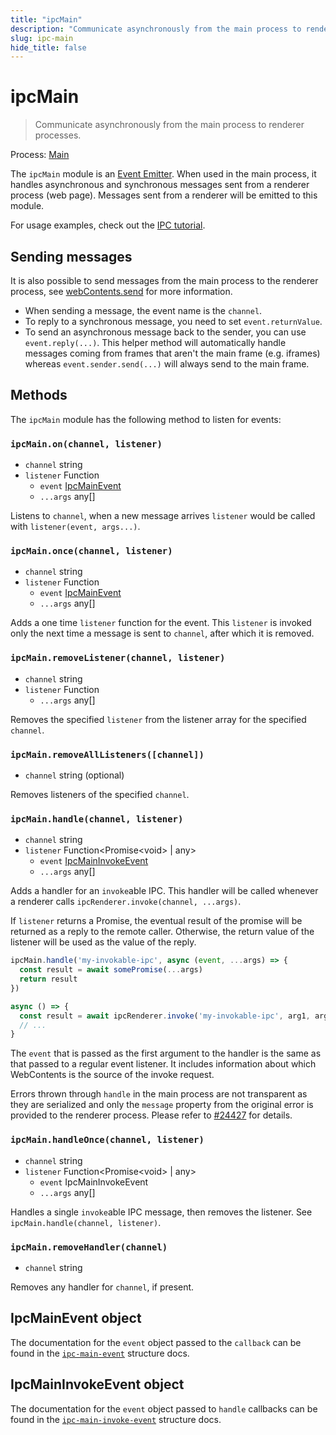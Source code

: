 ```yaml
---
title: "ipcMain"
description: "Communicate asynchronously from the main process to renderer processes."
slug: ipc-main
hide_title: false
---
```


# ipcMain

> Communicate asynchronously from the main process to renderer processes.

Process: [Main](../glossary.md#main-process)

The `ipcMain` module is an [Event Emitter][event-emitter]. When used in the main
process, it handles asynchronous and synchronous messages sent from a renderer
process (web page). Messages sent from a renderer will be emitted to this
module.

For usage examples, check out the [IPC tutorial][].

## Sending messages

It is also possible to send messages from the main process to the renderer
process, see [webContents.send][web-contents-send] for more information.

* When sending a message, the event name is the `channel`.
* To reply to a synchronous message, you need to set `event.returnValue`.
* To send an asynchronous message back to the sender, you can use
  `event.reply(...)`.  This helper method will automatically handle messages
  coming from frames that aren't the main frame (e.g. iframes) whereas
  `event.sender.send(...)` will always send to the main frame.

## Methods

The `ipcMain` module has the following method to listen for events:

### `ipcMain.on(channel, listener)`

* `channel` string
* `listener` Function
  * `event` [IpcMainEvent][ipc-main-event]
  * `...args` any[]

Listens to `channel`, when a new message arrives `listener` would be called with
`listener(event, args...)`.

### `ipcMain.once(channel, listener)`

* `channel` string
* `listener` Function
  * `event` [IpcMainEvent][ipc-main-event]
  * `...args` any[]

Adds a one time `listener` function for the event. This `listener` is invoked
only the next time a message is sent to `channel`, after which it is removed.

### `ipcMain.removeListener(channel, listener)`

* `channel` string
* `listener` Function
  * `...args` any[]

Removes the specified `listener` from the listener array for the specified
`channel`.

### `ipcMain.removeAllListeners([channel])`

* `channel` string (optional)

Removes listeners of the specified `channel`.

### `ipcMain.handle(channel, listener)`

* `channel` string
* `listener` Function<Promise\<void&#62; | any&#62;
  * `event` [IpcMainInvokeEvent][ipc-main-invoke-event]
  * `...args` any[]

Adds a handler for an `invoke`able IPC. This handler will be called whenever a
renderer calls `ipcRenderer.invoke(channel, ...args)`.

If `listener` returns a Promise, the eventual result of the promise will be
returned as a reply to the remote caller. Otherwise, the return value of the
listener will be used as the value of the reply.

```js title='Main Process' @ts-type={somePromise:(...args:unknown[])=>Promise<unknown>}
ipcMain.handle('my-invokable-ipc', async (event, ...args) => {
  const result = await somePromise(...args)
  return result
})
```

```js title='Renderer Process' @ts-type={arg1:unknown} @ts-type={arg2:unknown}
async () => {
  const result = await ipcRenderer.invoke('my-invokable-ipc', arg1, arg2)
  // ...
}
```

The `event` that is passed as the first argument to the handler is the same as
that passed to a regular event listener. It includes information about which
WebContents is the source of the invoke request.

Errors thrown through `handle` in the main process are not transparent as they
are serialized and only the `message` property from the original error is
provided to the renderer process. Please refer to
[#24427](https://github.com/electron/electron/issues/24427) for details.

### `ipcMain.handleOnce(channel, listener)`

* `channel` string
* `listener` Function<Promise\<void&#62; | any&#62;
  * `event` IpcMainInvokeEvent
  * `...args` any[]

Handles a single `invoke`able IPC message, then removes the listener. See
`ipcMain.handle(channel, listener)`.

### `ipcMain.removeHandler(channel)`

* `channel` string

Removes any handler for `channel`, if present.

## IpcMainEvent object

The documentation for the `event` object passed to the `callback` can be found
in the [`ipc-main-event`][ipc-main-event] structure docs.

## IpcMainInvokeEvent object

The documentation for the `event` object passed to `handle` callbacks can be
found in the [`ipc-main-invoke-event`][ipc-main-invoke-event]
structure docs.

[IPC tutorial]: ../tutorial/ipc.md
[event-emitter]: https://nodejs.org/api/events.html#events_class_eventemitter
[web-contents-send]: ../api/web-contents.md#contentssendchannel-args
[ipc-main-event]:../api/structures/ipc-main-event.md
[ipc-main-invoke-event]:../api/structures/ipc-main-invoke-event.md
